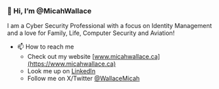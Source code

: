 ### 👋 Hi, I’m @MicahWallace

I am a Cyber Security Professional with a focus on Identity Management and a love for Family, Life, Computer Security and Aviation!

- 📫 How to reach me
  -  Check out my website [www.micahwallace.ca](https://www.micahwallace.ca)
  -  Look me up on [LinkedIn](https://ca.linkedin.com/in/wallacemicah)
  -  Follow me on X/Twitter [@WallaceMicah](https://twitter.com/WallaceMicah)
<!---
- 👀 I’m interested in ...
- 🌱 I’m currently learning ...
- 💞️ I’m looking to collaborate on ...
- 📫 How to reach me ...
--->

<!---
MicahWallace/MicahWallace is a ✨ special ✨ repository because its `README.md` (this file) appears on your GitHub profile.
You can click the Preview link to take a look at your changes.
--->
